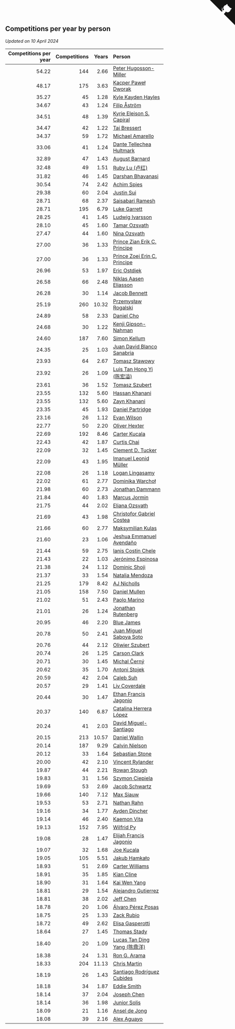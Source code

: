 ## Competitions per year by person

*Updated on 10 April 2024*

| Competitions per year | Competitions | Years | Person |
| ---: | ---: | ---: | :--- |
| 54.22 | 144 | 2.66 | [Peter Hugosson-Miller](https://www.worldcubeassociation.org/persons/2021HUGO01) |
| 48.17 | 175 | 3.63 | [Kacper Paweł Dworak](https://www.worldcubeassociation.org/persons/2020DWOR01) |
| 35.27 | 45 | 1.28 | [Kyle Kayden Hayles](https://www.worldcubeassociation.org/persons/2022HAYL02) |
| 34.67 | 43 | 1.24 | [Filip Åström](https://www.worldcubeassociation.org/persons/2023ASTR01) |
| 34.51 | 48 | 1.39 | [Kyrie Eleison S. Capiral](https://www.worldcubeassociation.org/persons/2022CAPI02) |
| 34.47 | 42 | 1.22 | [Taj Bressert](https://www.worldcubeassociation.org/persons/2023BRES01) |
| 34.37 | 59 | 1.72 | [Michael Amarello](https://www.worldcubeassociation.org/persons/2022AMAR09) |
| 33.06 | 41 | 1.24 | [Dante Tellechea Hultmark](https://www.worldcubeassociation.org/persons/2023HULT01) |
| 32.89 | 47 | 1.43 | [August Barnard](https://www.worldcubeassociation.org/persons/2022BARN21) |
| 32.48 | 49 | 1.51 | [Ruby Lu (卢红)](https://www.worldcubeassociation.org/persons/2022LURU01) |
| 31.82 | 46 | 1.45 | [Darshan Bhavanasi](https://www.worldcubeassociation.org/persons/2022BHAV01) |
| 30.54 | 74 | 2.42 | [Achim Spies](https://www.worldcubeassociation.org/persons/2021SPIE01) |
| 29.38 | 60 | 2.04 | [Justin Sui](https://www.worldcubeassociation.org/persons/2022SUIJ01) |
| 28.71 | 68 | 2.37 | [Saisabari Ramesh](https://www.worldcubeassociation.org/persons/2021RAME01) |
| 28.71 | 195 | 6.79 | [Luke Garrett](https://www.worldcubeassociation.org/persons/2017GARR05) |
| 28.25 | 41 | 1.45 | [Ludwig Ivarsson](https://www.worldcubeassociation.org/persons/2022IVAR01) |
| 28.10 | 45 | 1.60 | [Tamar Ozsvath](https://www.worldcubeassociation.org/persons/2022OZSV04) |
| 27.47 | 44 | 1.60 | [Nina Ozsvath](https://www.worldcubeassociation.org/persons/2022OZSV03) |
| 27.00 | 36 | 1.33 | [Prince Zian Erik C. Principe](https://www.worldcubeassociation.org/persons/2022PRIN08) |
| 27.00 | 36 | 1.33 | [Prince Zoei Erin C. Principe](https://www.worldcubeassociation.org/persons/2022PRIN09) |
| 26.96 | 53 | 1.97 | [Eric Ostdiek](https://www.worldcubeassociation.org/persons/2022OSTD01) |
| 26.58 | 66 | 2.48 | [Niklas Aasen Eliasson](https://www.worldcubeassociation.org/persons/2021ELIA01) |
| 26.28 | 30 | 1.14 | [Jacob Bennett](https://www.worldcubeassociation.org/persons/2023BENN04) |
| 25.19 | 260 | 10.32 | [Przemysław Rogalski](https://www.worldcubeassociation.org/persons/2013ROGA02) |
| 24.89 | 58 | 2.33 | [Daniel Cho](https://www.worldcubeassociation.org/persons/2021CHOD01) |
| 24.68 | 30 | 1.22 | [Kenji Gipson-Nahman](https://www.worldcubeassociation.org/persons/2023GIPS01) |
| 24.60 | 187 | 7.60 | [Simon Kellum](https://www.worldcubeassociation.org/persons/2016KELL12) |
| 24.35 | 25 | 1.03 | [Juan David Blanco Sanabria](https://www.worldcubeassociation.org/persons/2023SANA04) |
| 23.93 | 64 | 2.67 | [Tomasz Stawowy](https://www.worldcubeassociation.org/persons/2021STAW01) |
| 23.92 | 26 | 1.09 | [Luis Tan Hong Yi (陈宏溢)](https://www.worldcubeassociation.org/persons/2023YILU01) |
| 23.61 | 36 | 1.52 | [Tomasz Szubert](https://www.worldcubeassociation.org/persons/2022SZUB02) |
| 23.55 | 132 | 5.60 | [Hassan Khanani](https://www.worldcubeassociation.org/persons/2018KHAN26) |
| 23.55 | 132 | 5.60 | [Zayn Khanani](https://www.worldcubeassociation.org/persons/2018KHAN28) |
| 23.35 | 45 | 1.93 | [Daniel Partridge](https://www.worldcubeassociation.org/persons/2022PART02) |
| 23.16 | 26 | 1.12 | [Evan Wilson](https://www.worldcubeassociation.org/persons/2023WILS11) |
| 22.77 | 50 | 2.20 | [Oliver Hexter](https://www.worldcubeassociation.org/persons/2022HEXT01) |
| 22.69 | 192 | 8.46 | [Carter Kucala](https://www.worldcubeassociation.org/persons/2015KUCA01) |
| 22.43 | 42 | 1.87 | [Curtis Chai](https://www.worldcubeassociation.org/persons/2022CHAI02) |
| 22.09 | 32 | 1.45 | [Clement D. Tucker](https://www.worldcubeassociation.org/persons/2022TUCK09) |
| 22.09 | 43 | 1.95 | [Imanuel Leonid Müller](https://www.worldcubeassociation.org/persons/2022MULL02) |
| 22.08 | 26 | 1.18 | [Logan Lingasamy](https://www.worldcubeassociation.org/persons/2023LING02) |
| 22.02 | 61 | 2.77 | [Dominika Warchoł](https://www.worldcubeassociation.org/persons/2021WARC01) |
| 21.98 | 60 | 2.73 | [Jonathan Dammann](https://www.worldcubeassociation.org/persons/2021DAMM01) |
| 21.84 | 40 | 1.83 | [Marcus Jormin](https://www.worldcubeassociation.org/persons/2022JORM01) |
| 21.75 | 44 | 2.02 | [Eliana Ozsvath](https://www.worldcubeassociation.org/persons/2022OZSV01) |
| 21.69 | 43 | 1.98 | [Christofor Gabriel Costea](https://www.worldcubeassociation.org/persons/2022COST03) |
| 21.66 | 60 | 2.77 | [Maksymilian Kulas](https://www.worldcubeassociation.org/persons/2021KULA02) |
| 21.60 | 23 | 1.06 | [Jeshua Emmanuel Avendaño](https://www.worldcubeassociation.org/persons/2023AVEN01) |
| 21.44 | 59 | 2.75 | [Ianis Costin Chele](https://www.worldcubeassociation.org/persons/2021CHEL01) |
| 21.43 | 22 | 1.03 | [Jerónimo Espinosa](https://www.worldcubeassociation.org/persons/2023ESPI07) |
| 21.38 | 24 | 1.12 | [Dominic Shoji](https://www.worldcubeassociation.org/persons/2023SHOJ01) |
| 21.37 | 33 | 1.54 | [Natalia Mendoza](https://www.worldcubeassociation.org/persons/2022MEND24) |
| 21.25 | 179 | 8.42 | [AJ Nicholls](https://www.worldcubeassociation.org/persons/2015NICH04) |
| 21.05 | 158 | 7.50 | [Daniel Mullen](https://www.worldcubeassociation.org/persons/2016MULL04) |
| 21.02 | 51 | 2.43 | [Paolo Marino](https://www.worldcubeassociation.org/persons/2021MARI04) |
| 21.01 | 26 | 1.24 | [Jonathan Rutenberg](https://www.worldcubeassociation.org/persons/2023RUTE01) |
| 20.95 | 46 | 2.20 | [Blue James](https://www.worldcubeassociation.org/persons/2022JAME01) |
| 20.78 | 50 | 2.41 | [Juan Miguel Saboya Soto](https://www.worldcubeassociation.org/persons/2021SOTO01) |
| 20.76 | 44 | 2.12 | [Oliwier Szubert](https://www.worldcubeassociation.org/persons/2022SZUB01) |
| 20.74 | 26 | 1.25 | [Carson Clark](https://www.worldcubeassociation.org/persons/2023CLAR02) |
| 20.71 | 30 | 1.45 | [Michal Černý](https://www.worldcubeassociation.org/persons/2022CERN03) |
| 20.62 | 35 | 1.70 | [Antoni Stojek](https://www.worldcubeassociation.org/persons/2022STOJ03) |
| 20.59 | 42 | 2.04 | [Caleb Suh](https://www.worldcubeassociation.org/persons/2022SUHC01) |
| 20.57 | 29 | 1.41 | [Liv Coverdale](https://www.worldcubeassociation.org/persons/2022COVE02) |
| 20.44 | 30 | 1.47 | [Ethan Francis Jagonio](https://www.worldcubeassociation.org/persons/2022JAGO03) |
| 20.37 | 140 | 6.87 | [Catalina Herrera López](https://www.worldcubeassociation.org/persons/2017LOPE31) |
| 20.24 | 41 | 2.03 | [David Miguel-Santiago](https://www.worldcubeassociation.org/persons/2022MIGU02) |
| 20.15 | 213 | 10.57 | [Daniel Wallin](https://www.worldcubeassociation.org/persons/2013WALL03) |
| 20.14 | 187 | 9.29 | [Calvin Nielson](https://www.worldcubeassociation.org/persons/2014NIEL03) |
| 20.12 | 33 | 1.64 | [Sebastian Stone](https://www.worldcubeassociation.org/persons/2022STON09) |
| 20.00 | 42 | 2.10 | [Vincent Rylander](https://www.worldcubeassociation.org/persons/2022RYLA01) |
| 19.87 | 44 | 2.21 | [Rowan Stough](https://www.worldcubeassociation.org/persons/2022STOU01) |
| 19.83 | 31 | 1.56 | [Szymon Ciepiela](https://www.worldcubeassociation.org/persons/2022CIEP01) |
| 19.69 | 53 | 2.69 | [Jacob Schwartz](https://www.worldcubeassociation.org/persons/2021SCHW01) |
| 19.66 | 140 | 7.12 | [Max Siauw](https://www.worldcubeassociation.org/persons/2017SIAU02) |
| 19.53 | 53 | 2.71 | [Nathan Rahn](https://www.worldcubeassociation.org/persons/2021RAHN01) |
| 19.16 | 34 | 1.77 | [Ayden Dincher](https://www.worldcubeassociation.org/persons/2022DINC01) |
| 19.14 | 46 | 2.40 | [Kaemon Vita](https://www.worldcubeassociation.org/persons/2021VITA01) |
| 19.13 | 152 | 7.95 | [Wilfrid Py](https://www.worldcubeassociation.org/persons/2016PYWI01) |
| 19.08 | 28 | 1.47 | [Elijah Francis Jagonio](https://www.worldcubeassociation.org/persons/2022JAGO02) |
| 19.07 | 32 | 1.68 | [Joe Kucala](https://www.worldcubeassociation.org/persons/2022KUCA01) |
| 19.05 | 105 | 5.51 | [Jakub Hamkało](https://www.worldcubeassociation.org/persons/2018HAMK01) |
| 18.93 | 51 | 2.69 | [Carter Williams](https://www.worldcubeassociation.org/persons/2021WILL06) |
| 18.91 | 35 | 1.85 | [Kian Cline](https://www.worldcubeassociation.org/persons/2022CLIN01) |
| 18.90 | 31 | 1.64 | [Kai Wen Yang](https://www.worldcubeassociation.org/persons/2022YANG19) |
| 18.81 | 29 | 1.54 | [Alejandro Gutierrez](https://www.worldcubeassociation.org/persons/2022GUTI09) |
| 18.81 | 38 | 2.02 | [Jeff Chen](https://www.worldcubeassociation.org/persons/2022CHEN19) |
| 18.78 | 20 | 1.06 | [Álvaro Pérez Posas](https://www.worldcubeassociation.org/persons/2023POSA01) |
| 18.75 | 25 | 1.33 | [Zack Rubio](https://www.worldcubeassociation.org/persons/2022RUBI10) |
| 18.72 | 49 | 2.62 | [Elisa Gasperotti](https://www.worldcubeassociation.org/persons/2021GASP01) |
| 18.64 | 27 | 1.45 | [Thomas Stady](https://www.worldcubeassociation.org/persons/2022STAD01) |
| 18.40 | 20 | 1.09 | [Lucas Tan Ding Yang (陈鼎洋)](https://www.worldcubeassociation.org/persons/2023YANG10) |
| 18.38 | 24 | 1.31 | [Ron G. Arama](https://www.worldcubeassociation.org/persons/2022ARAM01) |
| 18.33 | 204 | 11.13 | [Chris Martin](https://www.worldcubeassociation.org/persons/2013MART03) |
| 18.19 | 26 | 1.43 | [Santiago Rodríguez Cubides](https://www.worldcubeassociation.org/persons/2022CUBI01) |
| 18.18 | 34 | 1.87 | [Eddie Smith](https://www.worldcubeassociation.org/persons/2022SMIT20) |
| 18.14 | 37 | 2.04 | [Joseph Chen](https://www.worldcubeassociation.org/persons/2022CHEN16) |
| 18.14 | 36 | 1.98 | [Junior Solis](https://www.worldcubeassociation.org/persons/2022SOLI03) |
| 18.09 | 21 | 1.16 | [Ansel de Jong](https://www.worldcubeassociation.org/persons/2023JONG01) |
| 18.08 | 39 | 2.16 | [Alex Aguayo](https://www.worldcubeassociation.org/persons/2022AGUA01) |


<a href="https://github.com/jonatanklosko/wca_statistics" class="github-corner" aria-label="View source on Github"><svg width="80" height="80" viewBox="0 0 250 250" style="fill:#151513; color:#fff; position: absolute; top: 0; border: 0; right: 0;" aria-hidden="true"><path d="M0,0 L115,115 L130,115 L142,142 L250,250 L250,0 Z"></path><path d="M128.3,109.0 C113.8,99.7 119.0,89.6 119.0,89.6 C122.0,82.7 120.5,78.6 120.5,78.6 C119.2,72.0 123.4,76.3 123.4,76.3 C127.3,80.9 125.5,87.3 125.5,87.3 C122.9,97.6 130.6,101.9 134.4,103.2" fill="currentColor" style="transform-origin: 130px 106px;" class="octo-arm"></path><path d="M115.0,115.0 C114.9,115.1 118.7,116.5 119.8,115.4 L133.7,101.6 C136.9,99.2 139.9,98.4 142.2,98.6 C133.8,88.0 127.5,74.4 143.8,58.0 C148.5,53.4 154.0,51.2 159.7,51.0 C160.3,49.4 163.2,43.6 171.4,40.1 C171.4,40.1 176.1,42.5 178.8,56.2 C183.1,58.6 187.2,61.8 190.9,65.4 C194.5,69.0 197.7,73.2 200.1,77.6 C213.8,80.2 216.3,84.9 216.3,84.9 C212.7,93.1 206.9,96.0 205.4,96.6 C205.1,102.4 203.0,107.8 198.3,112.5 C181.9,128.9 168.3,122.5 157.7,114.1 C157.9,116.9 156.7,120.9 152.7,124.9 L141.0,136.5 C139.8,137.7 141.6,141.9 141.8,141.8 Z" fill="currentColor" class="octo-body"></path></svg></a><style>.github-corner:hover .octo-arm{animation:octocat-wave 560ms ease-in-out}@keyframes octocat-wave{0%,100%{transform:rotate(0)}20%,60%{transform:rotate(-25deg)}40%,80%{transform:rotate(10deg)}}@media (max-width:500px){.github-corner:hover .octo-arm{animation:none}.github-corner .octo-arm{animation:octocat-wave 560ms ease-in-out}}</style>
